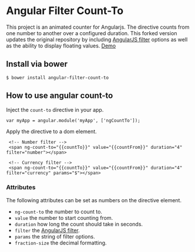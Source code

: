 # Angular Filter Count-To

This project is an animated counter for Angularjs. The directive counts from one number to another over a configured duration. This forked version updates the original repository by including [AngularJS filter](https://docs.angularjs.org/api/ng/filter) options as well as the ability to display floating values.
[Demo](http://pfitzpaddy.github.io/angular-filter-count-to/)

## Install via bower

```
$ bower install angular-filter-count-to
```

## How to use angular count-to

Inject the `count-to` directive in your app.

```
var myApp = angular.module('myApp', ['ngCountTo']);
```

Apply the directive to a dom element.
```
 <!-- Number filter -->
 <span ng-count-to="{{countTo}}" value="{{countFrom}}" duration="4" filter="number"></span>
```

```
 <!-- Currency filter -->
 <span ng-count-to="{{countTo}}" value="{{countFrom}}" duration="4" filter="currency" params="$"></span>
```


### Attributes

The following attributes can be set as numbers on the directive element.

- ```ng-count-to```  the number to count to.
- ```value```  the number to start counting from.
- ```duration```  how long the count should take in seconds.
- ```filter```  the [AngularJS filter](https://docs.angularjs.org/api/ng/filter).
- ```params```  the string of filter options.
- ```fraction-size```  the decimal formatting.
